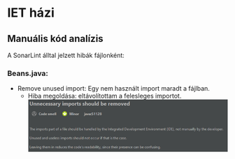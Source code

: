 # IET házi

## Manuális kód analízis
A SonarLint álltal jelzett hibák fájlonként: 
### Beans.java:
* Remove unused import: Egy nem használt import maradt a fájlban.
    * Hiba megoldása: eltávolítottam a felesleges importot.
![](import.png)


